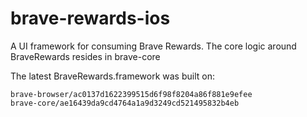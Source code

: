# brave-rewards-ios

A UI framework for consuming Brave Rewards. The core logic around BraveRewards resides in brave-core

The latest BraveRewards.framework was built on:

```
brave-browser/ac0137d1622399515d6f98f8204a86f881e9efee
brave-core/ae16439da9cd4764a1a9d3249cd521495832b4eb
```
